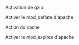 Activation de gzip

Activer le mod_deflate d'apache

Action du cache

Activer le mod_expires d'apache